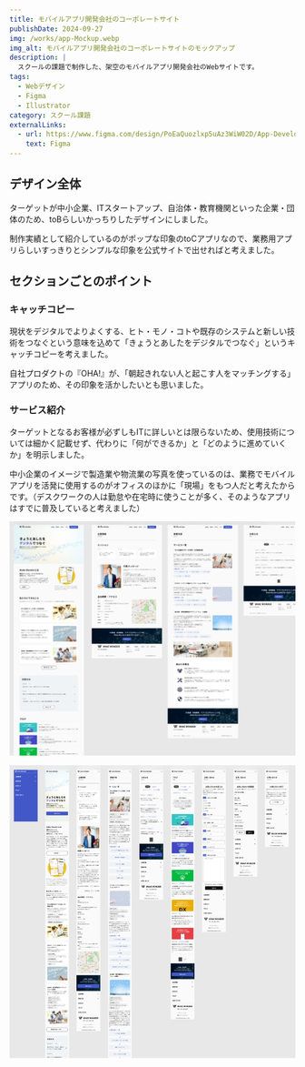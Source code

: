 ```yaml
---
title: モバイルアプリ開発会社のコーポレートサイト
publishDate: 2024-09-27
img: /works/app-Mockup.webp
img_alt: モバイルアプリ開発会社のコーポレートサイトのモックアップ
description: |
  スクールの課題で制作した、架空のモバイルアプリ開発会社のWebサイトです。
tags:
  - Webデザイン
  - Figma
  - Illustrator
category: スクール課題
externalLinks: 
  - url: https://www.figma.com/design/PoEaQuozlxp5uAz3WiW02D/App-Developer-Revised?node-id=2008-149&t=9XnGrMyEh6PLIb7Z-1
    text: Figma
---
```


## デザイン全体

ターゲットが中小企業、ITスタートアップ、自治体・教育機関といった企業・団体のため、toBらしいかっちりしたデザインにしました。

制作実績として紹介しているのがポップな印象のtoCアプリなので、業務用アプリらしいすっきりとシンプルな印象を公式サイトで出せればと考えました。

## セクションごとのポイント

### キャッチコピー

現状をデジタルでよりよくする、ヒト・モノ・コトや既存のシステムと新しい技術をつなぐという意味を込めて「きょうとあしたをデジタルでつなぐ」というキャッチコピーを考えました。

自社プロダクトの『OHA!』が、「朝起きれない人と起こす人をマッチングする」アプリのため、その印象を活かしたいとも思いました。

### サービス紹介

ターゲットとなるお客様が必ずしもITに詳しいとは限らないため、使用技術については細かく記載せず、代わりに「何ができるか」と「どのように進めていくか」を明示しました。

中小企業のイメージで製造業や物流業の写真を使っているのは、業務でモバイルアプリを活発に使用するのがオフィスのほかに「現場」をもつ人だと考えたからです。（デスクワークの人は勤怠や在宅時に使うことが多く、そのようなアプリはすでに普及していると考えました）

![モバイルアプリ開発会社Webサイトのパソコン版イメージ](../../../public/works/app-pc.webp)

![モバイルアプリ開発会社Webサイトのスマートフォン版イメージ](../../../public/works/app-sp.webp)
